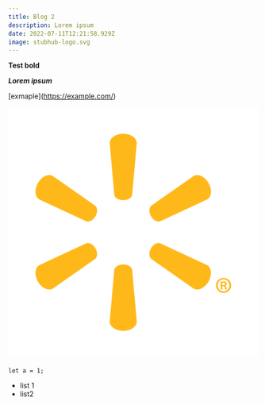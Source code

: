 ```yaml
---
title: Blog 2
description: Lorem ipsum
date: 2022-07-11T12:21:58.929Z
image: stubhub-logo.svg
---
```

**Test bold**

***Lorem ipsum***

\[exmaple](<https://example.com/>)



![walmart-logo-preview.png](walmart-logo-preview.png "walmart-logo-preview.png")

`let a = 1;`

* list 1
* list2
